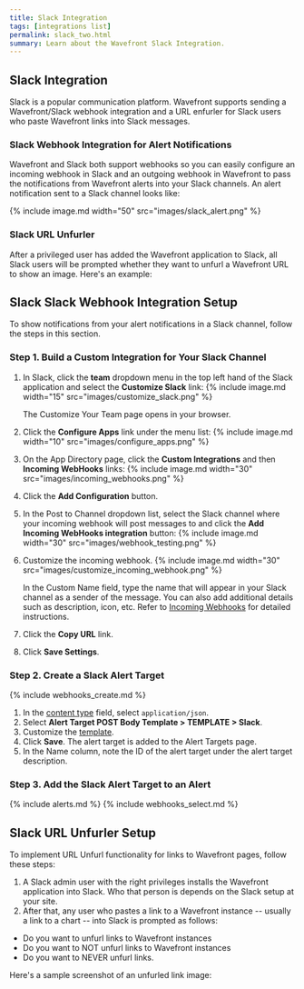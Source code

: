 ```yaml
---
title: Slack Integration
tags: [integrations list]
permalink: slack_two.html
summary: Learn about the Wavefront Slack Integration.
---
```

## Slack Integration

Slack is a popular communication platform. Wavefront supports sending a Wavefront/Slack webhook integration and a URL enfurler for Slack users who paste Wavefront links into Slack messages.

### Slack Webhook Integration for Alert Notifications

Wavefront and Slack both support webhooks so you can easily configure an incoming webhook in Slack and an outgoing webhook in Wavefront to pass the notifications from Wavefront alerts into your Slack channels. An alert notification sent to a Slack channel looks like:

{% include image.md width="50" src="images/slack_alert.png" %}

### Slack URL Unfurler

After a privileged user has added the Wavefront application to Slack, all Slack users will be prompted whether they want to unfurl a Wavefront URL to show an image. Here's an example:



## Slack Slack Webhook Integration Setup

To show notifications from your alert notifications in a Slack channel, follow the steps in this section.

### Step 1. Build a Custom Integration for Your Slack Channel
1. In Slack, click the **team** dropdown menu in the top left hand of the Slack application and select the **Customize Slack** link:
{% include image.md width="15" src="images/customize_slack.png" %}

    The Customize Your Team page opens in your browser.
1. Click the **Configure Apps** link under the menu list:
{% include image.md width="10" src="images/configure_apps.png" %}
1. On the App Directory page, click the **Custom Integrations** and then **Incoming WebHooks** links:
{% include image.md width="30" src="images/incoming_webhooks.png" %}
1. Click the **Add Configuration** button.
1. In the Post to Channel dropdown list, select the Slack channel where your incoming webhook will post messages to and click the **Add Incoming WebHooks integration** button:
{% include image.md width="30" src="images/webhook_testing.png" %}
1. Customize the incoming webhook.
{% include image.md width="30" src="images/customize_incoming_webhook.png" %}

   In the Custom Name field, type the name that will appear in your Slack channel as a sender of the message.  You can also add additional details such as description, icon, etc. Refer to [Incoming Webhooks](https://api.slack.com/incoming-webhooks) for detailed instructions.
1. Click the **Copy URL** link.
1. Click **Save Settings**.

### Step 2. Create a Slack Alert Target

{% include webhooks_create.md %}
1. In the [content type](https://docs.wavefront.com/webhooks_alert_notification.html#creating-a-webhook) field, select `application/json`.
1. Select **Alert Target POST Body Template > TEMPLATE > Slack**.
1. Customize the [template](https://docs.wavefront.com/alert_target_customizing.html).
1. Click **Save**. The alert target is added to the Alert Targets page.
1. In the Name column, note the ID of the alert target under the alert target description.

### Step 3. Add the Slack Alert Target to an Alert

{% include alerts.md %}
{% include webhooks_select.md %}

## Slack URL Unfurler Setup

To implement URL Unfurl functionality for links to Wavefront pages, follow these steps:

1. A Slack admin user with the right privileges installs the Wavefront application into Slack. Who that person is depends on the Slack setup at your site.
2. After that, any user who pastes a link to a Wavefront instance -- usually a link to a chart -- into Slack is prompted as follows:
  * Do you want to unfurl links to Wavefront instances
  * Do you want to NOT unfurl links to Wavefront instances
  * Do you want to NEVER unfurl links.

Here's a sample screenshot of an unfurled link image:
